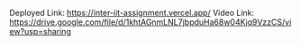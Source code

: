 Deployed Link: https://inter-iit-assignment.vercel.app/
Video Link: https://drive.google.com/file/d/1khtAGnmLNL7jbpduHa68w04Kjq9VzzCS/view?usp=sharing
